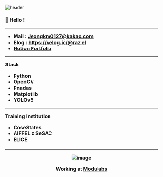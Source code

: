 ![header](https://capsule-render.vercel.app/api?type=slice&color=D3D3D3&height=300&section=header&text=KangMin%20Jung👻%20&fontAlign=80&fontSize=40&fontColor=474747&animation=twinkling)







<h3 align="left">
 👻 Hello ! 
  
 

 ***
 - Mail : Jeongkm0127@kakao.com
 - Blog : https://velog.io/@raziel
 - [Notion Portfolio](https://sefer-raziel.notion.site/Portfolio-75bcfe4ea6d94e658b422ede5e9cbf4d)
 ***
 Stack
 - Python
 - OpenCV
 - Pnadas
 - Matplotlib
 - YOLOv5
 
 
 ***
 Training Institution
 - CoseStates
 - AIFFEL x SeSAC
 - ELICE
 <h3 align="middle">
  

***
  ![image](https://user-images.githubusercontent.com/82854823/159135755-5ea08a79-71ea-45e0-b6df-8d22fd5a3cff.png)
  
  Working at [Modulabs](https://modulabs.co.kr/)
  
  
  
<!--
**Raziel-JKM/Raziel-JKM** is a ✨ _special_ ✨ repository because its `README.md` (this file) appears on your GitHub profile.

Here are some ideas to get you started:

- 🔭 I’m currently working on ...
- 🌱 I’m currently learning ...
- 👯 I’m looking to collaborate on ...
- 🤔 I’m looking for help with ...
- 💬 Ask me about ...
- 📫 How to reach me: ...
- 😄 Pronouns: ...
- ⚡ Fun fact: ...
-->

